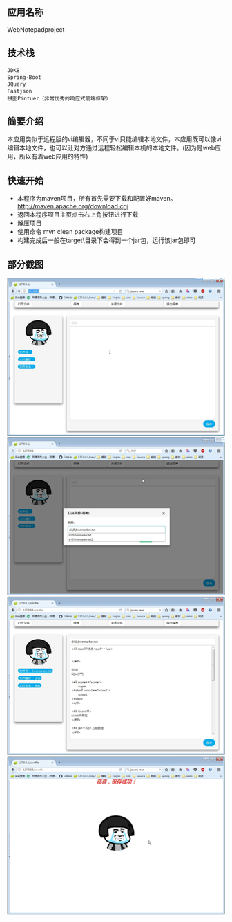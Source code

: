 ## 应用名称
WebNotepadproject

## 技术栈
	JDK8
	Spring-Boot
	JQuery
	Fastjson
	拼图Pintuer（非常优秀的响应式前端框架）

## 简要介绍
本应用类似于远程版的vi编辑器，不同于vi只能编辑本地文件，本应用既可以像vi编辑本地文件，也可以让对方通过远程轻松编辑本机的本地文件。(因为是web应用，所以有着web应用的特性)

## 快速开始
* 本程序为maven项目，所有首先需要下载和配置好maven。http://maven.apache.org/download.cgi
* 返回本程序项目主页点击右上角按钮进行下载
* 解压项目
* 使用命令 mvn clean package构建项目
* 构建完成后一般在target\目录下会得到一个jar包，运行该jar包即可

## 部分截图
![图1](screenshot/001.jpg)
![图2](screenshot/002.jpg)
![图3](screenshot/003.jpg)
![图4](screenshot/004.jpg)
